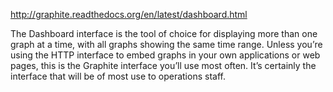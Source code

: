 http://graphite.readthedocs.org/en/latest/dashboard.html

The Dashboard interface is the tool of choice for displaying more than one graph at a time, with all graphs showing the same time range. Unless you’re using the HTTP interface to embed graphs in your own applications or web pages, this is the Graphite interface you’ll use most often. It’s certainly the interface that will be of most use to operations staff.

